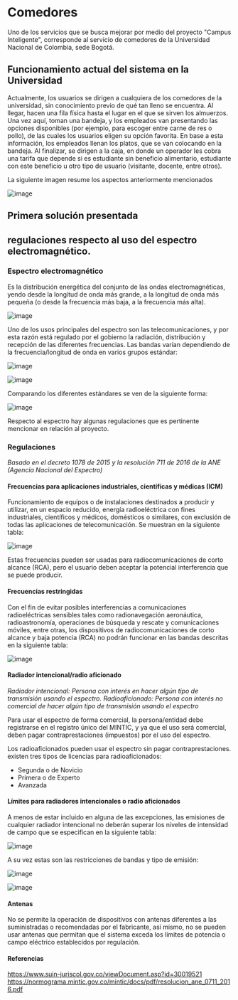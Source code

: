 # Comedores
Uno de los servicios que se busca mejorar por medio del proyecto "Campus Inteligente", corresponde al servicio de comedores de la Universidad Nacional de Colombia, sede Bogotá.

## Funcionamiento actual del sistema en la Universidad
Actualmente, los usuarios se dirigen a cualquiera de los comedores de la universidad, sin conocimiento previo de qué tan lleno se encuentra. Al llegar, hacen una fila física hasta el lugar en el que se sirven los almuerzos. Una vez aquí, toman una bandeja, y los empleados van presentando las opciones disponibles (por ejemplo, para escoger entre carne de res o pollo), de las cuales los usuarios eligen su opción favorita. En base a esta información, los empleados llenan los platos, que se van colocando en la bandeja. Al finalizar, se dirigen a la caja, en donde un operador les cobra una tarifa que depende si es estudiante sin beneficio alimentario, estudiante con este beneficio u otro tipo de usuario (visitante, docente, entre otros).

La siguiente imagen resume los aspectos anteriormente mencionados

![image](https://user-images.githubusercontent.com/42346349/164592938-badd7a5b-1d31-4907-a84e-91a6d5064e07.png)

## Primera solución presentada


## regulaciones respecto al uso del espectro electromagnético.

### Espectro electromagnético
Es la distribución energética del conjunto de las ondas electromagnéticas, yendo desde la longitud de onda más grande, a la longitud de onda más pequeña (o desde la frecuencia más baja, a la frecuencia más alta).

![image](https://user-images.githubusercontent.com/53307677/165181135-9d44c546-fc16-47d2-9d70-35a60384aaf6.png)

Uno de los usos principales del espectro son las telecomunicaciones, y por esta razón está regulado por el gobierno la radiación, distribución y recepción de las diferentes frecuencias. Las bandas varían dependiendo de la frecuencia/longitud de onda en varios grupos estándar:

![image](https://user-images.githubusercontent.com/53307677/165190506-8a87c229-9d89-4ada-bd16-37f7b44c1ff5.png)

![image](https://user-images.githubusercontent.com/53307677/165190552-462a905f-6def-433a-ba32-0a7f03e72b44.png)

Comparando los diferentes estándares se ven de la siguiente forma:

![image](https://user-images.githubusercontent.com/53307677/165190688-2efebd54-6e31-4d06-9fbb-e94348d03b4c.png)


Respecto al espectro hay algunas regulaciones que es pertinente mencionar en relación al proyecto.

### Regulaciones
_Basado en el decreto 1078 de 2015 y la resolución 711 de 2016 de la ANE (Agencia Nacional del Espectro)_

#### Frecuencias para aplicaciones industriales, científicas y médicas (ICM)
Funcionamiento de equipos o de instalaciones destinados a producir y utilizar, en un espacio reducido, energía radioeléctrica con fines industriales, científicos y médicos, domésticos o similares, con exclusión de todas las aplicaciones de telecomunicación. Se muestran en la siguiente tabla:

![image](https://user-images.githubusercontent.com/53307677/165184556-c45f08e7-4d3e-46c4-bc27-84e4e1fdf2e2.png)

Estas frecuencias pueden ser usadas para radiocomunicaciones de corto alcance (RCA), pero el usuario deben aceptar la potencial interferencia que se puede producir.

#### Frecuencias restringidas

Con el fin de evitar posibles interferencias a comunicaciones radioeléctricas sensibles tales como radionavegación aeronáutica, radioastronomía, operaciones de búsqueda y rescate y comunicaciones móviles, entre otras, los dispositivos de radiocomunicaciones de corto alcance y baja potencia (RCA) no podrán funcionar en las bandas descritas en la siguiente tabla:

![image](https://user-images.githubusercontent.com/53307677/165185038-ade79a78-de73-4439-bc24-f64958629c43.png)

#### Radiador intencional/radio aficionado
_Radiador intencional: Persona con interés en hacer algún tipo de transmisión usando el espectro._
_Radioaficionado: Persona con interés no comercial de hacer algún tipo de transmisión usando el espectro_

Para usar el espectro de forma comercial, la persona/entidad debe registrarse en el registro único del MINTIC, y ya que el uso será comercial, deben pagar contraprestaciones (impuestos) por el uso del espectro.

Los radioaficionados pueden usar el espectro sin pagar contraprestaciones. existen tres tipos de licencias para radioaficionados:

- Segunda o de Novicio
- Primera o de Experto
- Avanzada

#### Límites para radiadores intencionales o radio aficionados

A menos de estar incluido en alguna de las excepciones, las emisiones de cualquier radiador intencional no deberán superar los niveles de intensidad de campo que se especifican en la siguiente tabla:

![image](https://user-images.githubusercontent.com/53307677/165185373-73d55607-cff1-4d1b-a7e3-0eb47065431a.png)

A su vez estas son las restricciones de bandas y tipo de emisión:

![image](https://user-images.githubusercontent.com/53307677/165189704-91ec2959-8c4d-411b-b516-0ce21c084a2c.png)

![image](https://user-images.githubusercontent.com/53307677/165189840-eb1a8c88-f0d2-4ff2-9a39-3eea294bc52e.png)


#### Antenas

No se permite la operación de dispositivos con antenas diferentes a las suministradas o recomendadas por el fabricante, así mismo, no se pueden usar antenas que permitan que el sistema exceda los límites de potencia o campo eléctrico establecidos por regulación.

#### Referencias

https://www.suin-juriscol.gov.co/viewDocument.asp?id=30019521
https://normograma.mintic.gov.co/mintic/docs/pdf/resolucion_ane_0711_2016.pdf



